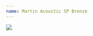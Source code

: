 ```yaml
---
name: Martin Acoustic SP Bronze
---
```

<div style="width: 30%; height: auto">
<a href="https://www.amazon.com/dp/B0002D0C12/ref=as_li_ss_il?coliid=IXWW4U4UCU9JG&colid=SV6ZAIUBNJWK&psc=0&ref_=lv_ov_lig_dp_it&linkCode=li2&tag=kombatkitchen-20&linkId=79e97cc5a66adb4da22cd63c5c9af5d2&language=en_US" target="_blank"><img border="0" src="//ws-na.amazon-adsystem.com/widgets/q?_encoding=UTF8&ASIN=B0002D0C12&Format=_SL160_&ID=AsinImage&MarketPlace=US&ServiceVersion=20070822&WS=1&tag=kombatkitchen-20&language=en_US" ></a><img src="https://ir-na.amazon-adsystem.com/e/ir?t=kombatkitchen-20&language=en_US&l=li2&o=1&a=B0002D0C12" width="1" height="1" border="0" alt="" style="border:none !important; margin:0px !important;" />
</a>

